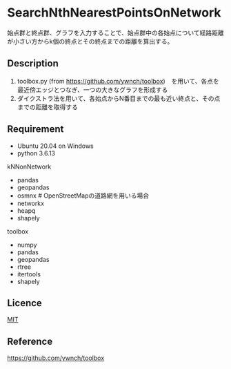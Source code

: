 SearchNthNearestPointsOnNetwork
===

始点群と終点群、グラフを入力することで、始点群中の各始点について経路距離が小さい方からk個の終点とその終点までの距離を算出する。

## Description
1. toolbox.py (from https://github.com/ywnch/toolbox)　を用いて、各点を最近傍エッジとつなぎ、一つの大きなグラフを形成する
2. ダイクストラ法を用いて、各始点からN番目までの最も近い終点と、その点までの距離を取得する

## Requirement
- Ubuntu 20.04 on Windows
- python 3.6.13

kNNonNetwork
- pandas
- geopandas
- osmnx  # OpenStreetMapの道路網を用いる場合
- networkx
- heapq
- shapely

toolbox
- numpy
- pandas
- geopandas
- rtree
- itertools
- shapely

## Licence

[MIT](https://github.com/Kinutaku/kNNOnNetwork/blob/main/Licence)

## Reference
https://github.com/ywnch/toolbox
